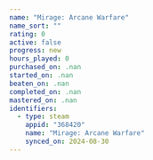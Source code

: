 ```yaml
---
name: "Mirage: Arcane Warfare"
name_sort: ""
rating: 0
active: false
progress: new
hours_played: 0
purchased_on: .nan
started_on: .nan
beaten_on: .nan
completed_on: .nan
mastered_on: .nan
identifiers:
  - type: steam
    appid: "368420"
    name: "Mirage: Arcane Warfare"
    synced_on: 2024-08-30
---
```

